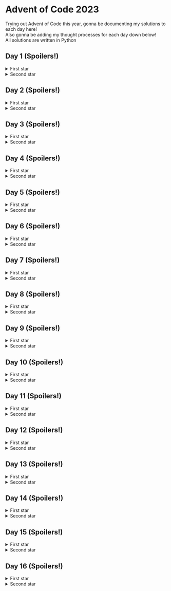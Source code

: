# Advent of Code 2023

Trying out Advent of Code this year, gonna be documenting my solutions to each day here! \
Also gonna be adding my thought processes for each day down below! \
All solutions are written in Python

## Day 1 (Spoilers!)
<details>
  <summary>First star</summary>

  Pretty straightforward, for each row in the given data just filter out all the non-digits. \
  Then for each row, just pick out the first and last digits, string them into a two-digit number. \
  Finally just add all the two-digit numbers together. \
  Overall really simple, not much more to say!
</details>
<details>
  <summary>Second star</summary>

  Now *this* is where the puzzle starts to get interesting. \
  My first thought was to replace the first instance of the word `one`, `two` etc. with the corresponding digit, and then recursively replace the next instance and so on. \
  \(You can see it as the commented out `convert_to_digit` function in `day1.py` \) \
  Once all the words were converted to their corresponding digits it was pretty much the same as the first star. \
  Surprisingly, this didn't work and I got the wrong answer \
  Turns out that overlapping letters are permitted, while I assumed each letter could only be a part of one digit \
  \(so `twone` would actually map to `21`, whereas I thought it would only map to `2` and the `ne` part would be garbage\) \
  In this case I just went through every non-digit letter and see if it corresponded to the start of a new word \
  Once I strung all the digits together it was the same as part 1, grabbing the first and last digits, putting them together, and finally summing all the two-digit numbers together! \
  Overall not too bad but certainly a problem that has room for interpretation

</details>

## Day 2 (Spoilers!)
<details>
  <summary>First star</summary>

  Not all that difficult today, probably the most difficult part was parsing the input string.\
  Would definitely be easier to just use regex to parse it but kinda too lazy and didn't bother.
</details>
<details>
  <summary>Second star</summary>

  Again, not too difficult, but I wonder if it would be worth the effort to use OOP and create classes for a game and a game state.\
  Probably not for a single AoC problem unless there's some continuation between days 

</details>

## Day 3 (Spoilers!)
<details>
  <summary>First star</summary>

  The problem was a little daunting at the start, but I felt like I was over-thinking a bit too much. \
  Was thinking too much about bitmasking \(even though I had no idea how to implement it\) when I probably should've just stuck to first principles.\
  That said, bitmasking is definitely on my reading list for the future
  
</details>
<details>
  <summary>Second star</summary>

  Maybe this star is where using bitmasking would be a bit of a red herring however.\
  Realized I couldn't reuse my solution to part 1 and had to almost completely rewrite my solution.\
  At least I could reuse the part where I gathered each of the numbers, but I probably should've started from there in the first star instead of going straight to bitmasking and shit.\
  Also I think writing an `isdigit` method for the `Gear` class to always return `False` instead of checking if `entry` is a string instead of a `Gear` is kinda funny

</details>

## Day 4 (Spoilers!)
<details>
  <summary>First star</summary>

  Really easy, just another exercise in text parsing.\
  `count_winners` could probably just use `filter` and `len` instead of a for loop and if check though
  
</details>
<details>
  <summary>Second star</summary>

  Fun use of a queue! \
  Basic idea is to use a queue to keep track of the number of duplicate cards there are. \
  Might use this problem as an example problem when teaching queues! \
  UPDATE: After reading the reddit megathread, seems like using a queue was a bit overkill and you only need a list. Still, a fun problem to give to any newbie programmer!

</details>

## Day 5 (Spoilers!)
<details>
  <summary>First star</summary>
  
  Supposed to be a pretty easy task but I kinda overcomplicated it a little in anticipation of what I thought the second star's problem would be. \
  Turns out you can assume that each seed will always have a 1-to-1 mapping to the soil type, and soil to the fertilizer type etc. \
  \(My incorrect assumption was that the different ranges could overlap, meaning one seed could possibly map to two or more different soil types. Or if not for the first star, that would be the twist for the second star!\)\
  What I did originally in `map_seed` was to originally convert the `input` seed into a list then repeatedly add a new output if the input was in the mapping range. \
  Then once the seed was mapped to the final location number\(s\), I would take the smallest location number from the list! \
  
</details>
<details>
  <summary>Second star</summary>

  Oh boy now this was rough. Not only was my earlier assumption not correct \(so I did all that extra complexity for nothing\), but my program was _super_ inefficient!\
  For this solution I just used a brute force method and calculated the mapped location number for each seed one by one. Took about 6 hours to finish processing the input seeds with their giant ranges!\
  I have an idea to use some sort of window so that it can map many seeds at once if they're all within the same mapping, but that'll be a task for another time.
</details>

## Day 6 (Spoilers!)
<details>
  <summary>First star</summary>

  Was out the entire day today so thankfully today's puzzle was really simple that could be banged out very quickly.\
  \(Though I did kinda cheat by looking at it while I was out, was a little tripped up at the start and thought I had to whip out the ol' accelerating displacement formula from physics class a long time ago!\)
  
</details>
<details>
  <summary>Second star</summary>

  My heart did sink a bit when the answer didn't print instaneously and thought I had to finally do some optimizations.\
  But thankfully Python is not _that_ slow and I got it after a couple seconds of waiting.\
  The unoptimized brute force method lives another day!
</details>

## Day 7 (Spoilers!)
<details>
  <summary>First star</summary>

  Thought I was being clever by converting each hand to a hexadecimal score but as I'm writing this I realized I could probably just use regular string comparisons instead.\
  Tbf though in classic fashion I misread the question again, and thought it was like classic poker where the order of the cards do not matter.\
  How my scoring would've worked in classic poker is that the hand with the _lowest_ score is the best hand, a five-of-a-kind would be a two digit hexadecimal number starting with a `1`, and the second digit is the score of the label \(i.e. an `A` has the smallest score of 1, a `K` the next smallest score of 2, all the way down to a `2` having the largest score of D\) \
  Then four-of-a-kind would be a three-digit hexadecimal number starting with a `1`, the second digit is the score of the four-of-a-kind label and the third digit the score of the single label;\
  a full house would be another three-digit hexadecimal number starting with a `2` instead, the second digit is the score of the three-of-a-kind label and the third digit the score of the pair label \
  And so on with the next types.\
  It would've been fun to implement this scoring system \(though it's not like this puzzle wasn't fun either, especially the second star!\)
</details>
<details>
  <summary>Second star</summary>

  Am kinda scared of greedy algorithms so I had to take some time to convince myself that a greedy algorithm will always give the right solution in this case.\
  Luckily the 3-of-a-kind is ranked higher than a two pair here, would be a lot more interesting \(and maybe quite a bit more difficult!\) if it was the other way round
</details>

## Day 8 (Spoilers!)
<details>
  <summary>First star</summary>

  Pretty simple graph traversal, just traverse through the graph according to the sequence that was given until you reach node `ZZZ`. \
  Nothing really much else to say
</details>
<details>
  <summary>Second star</summary>

  Now _this_ was me being an idiot for several hours.\
  What I did for my original solution \(you can see it is commented out in the .py file\) was traverse the starting nodes simultaneously one step at a time and check whether all the nodes ended with a `Z`.\
  Turns out, just like in day 5, that if you are doing things one step at a time your solution will be _hilariously_ slow.\
  But I thought I had some free time today so I just left it alone and let it run.\
  It wasn't until a couple hours later until I realized that I could just calculate the number of steps required for _each_ starting node to traverse to the end, then take the LCM of those to get the correct answer.\
  Hours of time wasted which did lead me to facepalm quite a bit
</details>

## Day 9 (Spoilers!)
<details>
  <summary>First star</summary>

  Really easy but really fun! \
  The only real trick \(if you really want to call it a trick\) is noticing that the next value in the original sequence is just the last values of each sequence summed together
</details>
<details>
  <summary>Second star</summary>
  
  Similar to the first part, but instead of adding the last values of each sequence together, the idea is to subtract the first value in the last sequence from the first value in the second-last sequence, then subtract that from the first value in the third-last sequence, etc.\
  Which means the `accumulate` function really comes in handy!
</details>

## Day 10 (Spoilers!)
<details>
  <summary>First star</summary>

  Graphs my mortal nemesis >:C \
  Anyways this ended up being a relatively simple BFS to visit all the pipes that are in the loop and assign their distances from the start pipe.\
  Tough part for me is just designing the graph itself, which is why my code looks _super_ atrocious \(Apologies for that! I hate graphs\)
</details>
<details>
  <summary>Second star</summary>
  
  Now that I had the entire pipe loop from the first part, I got the idea to do a flood fill on the outskirts until it reached a pipe within the loop.\
  That worked at removing _most_ of the points outside of the loop, but since "squeezing between pipes is also allowed", now I had to also remove those points that are fully enclosed with pipes but are still considered "outside the loop".\
  Was kinda stuck at how to continue, so I cheated a little and decided to look at the reddit megathread for some ideas.\
  Credit to [u/hi_im_new_to_this](https://www.reddit.com/r/adventofcode/comments/18evyu9/comment/kcqtow6/) for this fun fact, and with that I could figure out how to solve it! \
  Just needed to iron out a few quirks like `L7` or `FJ` only counting as one wall instead of two \(because the two walls are technically at different heights and you would only cross one of those walls but not both\) \
  Still not _super_ convinced that my solution is 100% correct and covers all the possible edge cases but hey iiwiw
</details>

## Day 11 (Spoilers!)
<details>
  <summary>First star</summary>

  Was slightly concerned that my old nemesis would make a return, but thankfully it wasn't all that bad.\
  Because of the grid like structure the shortest path between two galaxies is just the taxicab distance between them, which is really easy to calculate!\
  The expanding space is an interesting spanner thrown in the works, but it wasn't that difficult to account for
</details>
<details>
  <summary>Second star</summary>
  
  Still not too bad, just instead of actually using more memory to make a bigger universe, you just need to keep track of the number of empty rows/columns between the two galaxies and add them to the distance.\
  Was tripped up by the math quite a bit but after taking some time to draw stuff out, I got the solution out pretty easily
</details>

## Day 12 (Spoilers!)
<details>
  <summary>First star</summary>

  Holy did today's problem kick my ass hard!\
  Was stuck at how to begin so I did some light reading on the reddit megathread.\
  Had an idea about counting the number of valid combinations with the `re` library but after reading a [StackOverflow post](https://stackoverflow.com/questions/1248519/how-can-i-expand-a-finite-pattern-into-all-its-possible-matches) that said it was basically impossible with it, I decided to just code it myself.\
  And so that's how I got my original brute force solution.\
  It already took a few seconds to finish running so I was really scared for part two...
</details>
<details>
  <summary>Second star</summary>
  
  Dynamic processing my other mortal nemesis...\
  Spent _way too long_ reading the reddit megathread for ideas, this solution was written on my own but I was inspired a little bit after having some quick glances at other people's solutions \(thank you to [pred](https://www.reddit.com/r/adventofcode/comments/18ge41g/comment/kd0dw9e/), [ai_prof](https://www.reddit.com/r/adventofcode/comments/18ge41g/comment/kd0oj1t/), and [simonlydell](https://www.reddit.com/r/adventofcode/comments/18ge41g/comment/kd0b6kq/) for uploading your solutions and everyone else on the megathread for ideas! <3\)\
  The real epiphany came after realizing that, at a `#` character the next n-1 characters \(where n is the length of the next continuous group of broken springs\) **must** either be `#` or `?`, and then the subsequent character must be either a `.` or a `?`. Otherwise, it's not a possible combination.\
  Once I wrangled out all the base cases, the recursive steps weren't too difficult to figure out \(all roads lead to [count_change](https://leetcode.com/problems/coin-change-ii/)!\) \
  Finally just whack an @cache on the front \(god bless functools!\) and funnily enough part two finished much quicker than part one despite being five times longer! \
  Overall a very doable problem _if_ you can look at the problem in the right perspective!
</details>

## Day 13 (Spoilers!)
<details>
  <summary>First star</summary>

  Not supposed to be too bad but was kinda tripped up when a pattern has multiple possible dividing lines. \
  Originally I only checked if two consecutive rows/columns have the same values so there could be multiple of such instances and I was kinda confused about which line I should use. \
  Went to the megathread to see if anyone knew how to resolve this to no avail, but I reread the problem statement and realized what I was missing.\
  Kind of a stupid mistake but hey that's just par for the course for me
</details>
<details>
  <summary>Second star</summary>
  
  Not too bad again, just added a case where there could be a pair of rows that is off by one and make sure there is only one such pair.\
  I would say it doesn't scale well \(like what if there could be _two_ smudges? Or more?\) \
  I think I could've done something with Hamming distances but since the problem specified only one smudge throughout I just went with this way out of laziness
</details>

## Day 14 (Spoilers!)
<details>
  <summary>First star</summary>

  Might be the last day of regular attempts for me \(considering how the difficulty seems to be ramping up over time\) as I'll be more busy through the rest of December.\
  Nonetheless, still gonna give it a shot every day but no promises on whether I'll finish it! \
  Anyways onto today's problem, the shifting reminded me of the 2048 game that I coded before, so it wasn't too bad for me. \
  \(Trick is to transpose the matrix of rocks and shift it row by row, it's easier than shifting by columns! \
  Also helps for the next part it turns out\)
</details>
<details>
  <summary>Second star</summary>
  
  The 1 billion spin cycles is there to deter people from brute forcing, but that won't stop me cause I can't read!\
  But after realizing that it will take way too long I figured there would be some trick involved. \
  Probably should've realized that there was some sort of cycle involved but I only read about it after looking through the megathread. \
  Though determining which spin cycle was the same state as the billionth one somehow took me a long time to finally nail.\
  Lots of off by one errors and different index systems it gave me so many headaches...
</details>

## Day 15 (Spoilers!)
<details>
  <summary>First star</summary>

  _Finally_ Eric threw us a bone after the day 12 incident! \
  Really easy thanks to the `ord` function in Python, though there should be equivalents in other languages \(and if not I don't think it's too difficult to just hardcode the ASCII table\)
</details>
<details>
  <summary>Second star</summary>
  
  Making a full blown `Lens` class is probably overkill but I really just wanted to override the `__eq__` method and use it somehow. \
  Ya know, for fun! \
  Resulting code is kinda clunky but that's where the fun lies! \
  Also that final print statement brought out the inner golfer in me \(though the `if v` at the end is redundant but I added it for *fun*!\)
</details>

## Day 16 (Spoilers!)
<details>
  <summary>First star</summary>

  What was supposed to be a relatively simple problem kinda devolved into madness with my ineptitude in graphs.\
  First I tried essentially a BFS but also removing beams that re-visited an already visited point, but that would end the search prematurely.\
  Then I removed that requirement and checked if new points have been visited \(if not the search would end\), but that also ends the search prematurely.\
  I had considered doing a DFS but it would result in an infinite loop and I had no idea what an appropriate terminating condition could be.\
  It was only after reading the megathread \(god bless it!\) that I realized removing beams that re-visited an already visited point was the right idea, except that you had to check for re-visiting an already visited point _in the same direction_.\
  In hindsight it seems so obvious, I really need to brush up on my DFS and cycles detecting...
</details>
<details>
  <summary>Second star</summary>
  
  Yeah yeah yeah brute forcing is bad I know...\
  But this time it took about 30-ish\(?\) minutes on my kinda crummy laptop \(I'm not at home right now where I'd usually be doing AoC\).\
  So I don't think brute force is _that_ bad this time
  \(Update: ran it again and it took more like 8 minutes so looks like I _severely_ overestimated\)
</details>
